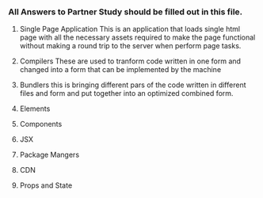 ### All Answers to Partner Study should be filled out in this file.

1. Single Page Application
    This is an application that loads single html page with all the necessary assets required to make the page functional without making a round trip to the server when perform page tasks.
2. Compilers
    These are used to tranform code written in one form and changed into a form that can be implemented by the machine
3. Bundlers
    this is bringing different pars of the code written in different files and form and put together into an optimized combined form.
4. Elements

5. Components

6. JSX

7. Package Mangers

8. CDN

9. Props and State

